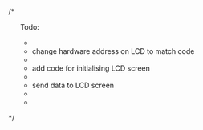 /*  <ol>Todo:
 *  <li>change hardware address on LCD to match code 
 *  </li><li>add code for initialising LCD screen 
 *  </li><li>send data to LCD screen
 *  </li>
 *  </ol>
 */

